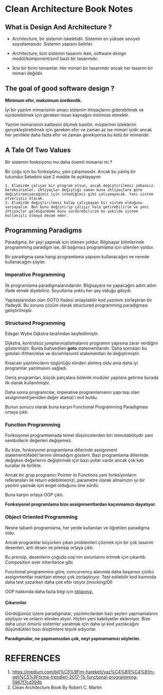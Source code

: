 # Clean Architecture Book Notes

## What is Design And Architecture ?

- Architecture, bir sistemin iskeletidir. Sistemin en yüksek seviyeli soyutlamasıdır. Sistemin yapısını belirler.

- Architecture, tüm sistemin tasarımı iken, software design modül/komponent/sınıf bazlı bir tasarımdır.

- İkisi bir birini tamamlar. Her mimari bir tasarımdır ancak her tasarım bir mimari değildir.

## The goal of good software design ?

**Minimum efor, maksimum üretkenlik.**

İyi bir yazılım mimarisinin amacı sistemin ihtiyaçlarını giderebilmek ve sürdürebilmek için gereken insan kaynağını minimize etmektir.

Yazılım mimarisinin kalitesini ölçmek basittir, müşterinin isteklerini gerçekleştirebilmek için gereken efor ve zaman az ise mimari iyidir ancak her yenilikte daha fazla efor ve zaman gerekiyorsa bu kötü bir mimaridir.

## A Tale Of Two Values

Bir sistemin fonksiyonu mu daha önemli mimarisi mi ?

Bir çoğu için bu fonksiyonu; yani çalışmasıdır. Ancak bu yanlış bir tutumdur.Sebebini size 2 madde ile açıklayayım:

    1. Elimizde çalışan bir program olsun, ancak değiştirilmesi imkansız. Gereksinimler, ihtiyaçlar değiştiği zaman buna ihtiyaçlara göre değiştiremiyeceğimiz için istediğimiz gibi çalışmayacak. Yani sistem elverişsiz olacak.
    2. Elimizde değiştirilmesi kolay çalışmayan bir sistem olduğunu varsayalım. Ben bunu değiştirip çalışır hale getirebilirim ve yeni ihtiyaçlar geldiğindede bunu sürdürebilirim bu şekilde sistem kullanışlı olmaya devam eder.

## Programming Paradigms

Paradigma, bir şeyi yapmak için izlenen yoldur. Bilgisayar bilimlerinde programming paradigm ise, dil bağımsız programlama için izlenilen yoldur.

Bir paradigma sana hangi programlama yapısını kullanacağını ve nerede kullanacağını söyler.

### Imperative Programming

İlk programlama paradigmalarındandır. Bilgisayara ne yapacağını adım adım ifade etmek diyebiliriz. Soyutlama yoktu her şey olduğu gibiydi.

Yapıtaşlarından olan GOTO ifadesi anlaşılabilir kod yazımını zorlaştıran bir ifadeydi. Bu soruna çözüm olarak structured programming paradigması geliştirilmiştir.

### Structured Programming

Edsger Wybe Dijkstra tarafından keşfedilmiştir.

Dijkstra, kontrolsüz jumpların(atlamaların) programın yapısına zarar verdiğini göstermiştir. Burda bahsedilen **goto** statementlarıdır. Daha sonraları bu gotoları if/then/else ve do/while/until statementları ile değiştirmiştir.

Kısacası yazılımcıların özgürlüğü elinden alınmış oldu ama daha iyi programlar yazılmasını sağladı.

Geniş programları, küçük parçalara bölerek modüler yapılara getirme burada ilk olarak kullanılmıştır.

Daha sonra programcılar, imperative programlamanın yapı taşı olan assignment(yeniden değer atama)'ı evil buldu.

Bunun sonucu olarak buna karşın Functional Programming Paradigması ortaya çıktı.

### Function Programming

Fonksiyonel programlamada temel düşüncelerden biri immutabilitydir yani sembollerin değerleri değişemez.

Bu bize, fonksiyonel programlama dillerinde assignment statement(ifade)'larının olmadığını gösterir. Bazı programlama dillerinde değişken değerlerini değiştirmek için bazı yollar vardır ancak çok katı kurallar ile birlikte.

Ancak bir grup programcı Pointer to Functions yani fonksiyonların referansları ile return edebilmemizi, parametre olarak almamızın iyi bir yazılım yazmak için engel olduğunu öne sürdü.

Buna karşın ortaya OOP çıktı.

**Fonksiyonel programlama bize assignmentlardan kaçınmamızı dayatıyor.**

### Object Oriented Programming

Nesne tabanlı programlama, her yerde kullanılan ve öğretilen paradigma oldu.

Ancak programlar büyürken çıkan problemleri çözmek için bir çok
tasarım desenleri, anti desen ve prensip ortaya çıktı.

Bu prensip, desenlerin çoğuda oop'nin sorunlarını örtmek için çıkarıldı. Composition over inheritance gibi.

Functional programmine göre; concurrency alanında daha başarısız çünkü assignmentlar maintain etmeyi çok zorlaştırıyor. Test edilebilir kod kısmında daha test yazarken daha çok efor istiyor.(mocking/DI)

OOP hakkında daha fazla bilgi için [tıklayınız.](/software_design/oop.md)

#### Çıkarımlar

Gördüğümüz üzere paradigmalar, yazılımcılardan bazı şeyleri yapmamalarını söylüyor ve onların elinden alıyor. Hiçbiri yeni kabiliyetler eklemiyor. Bize daha uzun ömürlü sistemler yaratmak için daha iyi kod yazılacağını düşündükleri bazı disiplinlere teşvik ediyorlar.

**Paradigmalar, ne yapmamızdan çok, neyi yapmamamızı söylerler.**

# REFERENCES

1. https://medium.com/bili%C5%9Fim-hareketi/yaz%C4%B1l%C4%B1m-geli%C5%9Ftirme-trendleri-2017-15-functional-programming-5967f7cd394b
2. Clean Architecture Book By Robert C. Martin
